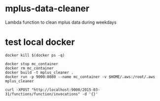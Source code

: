 # mplus-data-cleaner
Lambda function to clean mplus data during weekdays


# test local docker
```
docker kill $(docker ps -q)
```

```
docker stop mc_container
docker rm mc_container
docker build -t mplus_cleaner .
docker run -p 9000:8080 --name mc_container -v $HOME/.aws:/root/.aws mplus_cleaner 
```

```
curl -XPOST "http://localhost:9000/2015-03-31/functions/function/invocations" -d '{}'
```